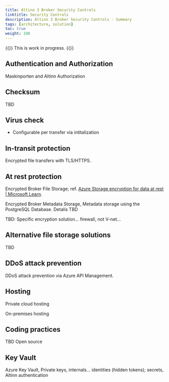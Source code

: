 ```yaml
---
title: Altinn 3 Broker Security Controls
linktitle: Security Controls
description: Altinn 3 Broker Security Controls - Summary 
tags: [architecture, solution]
toc: true
weight: 100
---
```


{{<notice warning>}} <!-- info -->
This is work in progress.
{{</notice>}}


## Authentication and Authorization
Maskinporten and Altinn Authorization

## Checksum
TBD

## Virus check

- Configurable per transfer via intitalization

## In-transit protection

Encrypted file transfers with TLS/HTTPS.

## At rest protection

Encrypted Broker File Storage; ref. [Azure Storage encryption for data
at rest \| Microsoft
Learn](https://learn.microsoft.com/en-us/azure/storage/common/storage-service-encryption).

Encrypted Broker Metadata Storage, Metadata storage using the PostgreSQL Database. Detalis TBD

TBD: Specific encryption solution... firewall, not V-net... 


## Alternative file storage solutions

TBD

## DDoS attack prevention

DDoS attack prevention via Azure API Management.

## Hosting

Private cloud hosting

On-premises hosting

## Coding practices

TBD Open source

## Key Vault

Azure Key Vault, Private keys, internals... identities (hidden tokens); secrets,  Altinn authentication



